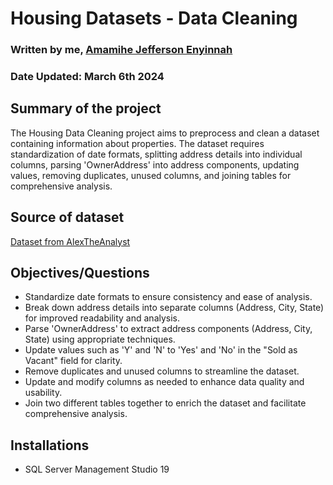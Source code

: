 # Housing Datasets - Data Cleaning
### Written by me, [Amamihe Jefferson Enyinnah](https://www.linkedin.com/in/amamihe-kaiser/)
### Date Updated: March 6th 2024

## Summary of the project
The Housing Data Cleaning project aims to preprocess and clean a dataset containing information about properties. The dataset requires standardization of date formats, splitting address details into individual columns, parsing 'OwnerAddress' into address components, updating values, removing duplicates, unused columns, and joining tables for comprehensive analysis.

## Source of dataset
[Dataset from AlexTheAnalyst](https://github.com/AlexTheAnalyst)

## Objectives/Questions
- Standardize date formats to ensure consistency and ease of analysis.
- Break down address details into separate columns (Address, City, State) for improved readability and analysis.
- Parse 'OwnerAddress' to extract address components (Address, City, State) using appropriate techniques.
- Update values such as 'Y' and 'N' to 'Yes' and 'No' in the "Sold as Vacant" field for clarity.
- Remove duplicates and unused columns to streamline the dataset.
- Update and modify columns as needed to enhance data quality and usability.
- Join two different tables together to enrich the dataset and facilitate comprehensive analysis. 


## Installations
- SQL Server Management Studio 19


